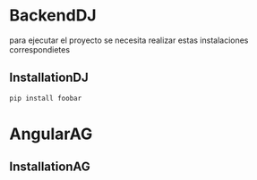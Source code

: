 # BackendDJ
para ejecutar el proyecto se necesita realizar estas instalaciones correspondietes 
## InstallationDJ
```bash
pip install foobar
```

# AngularAG
## InstallationAG
